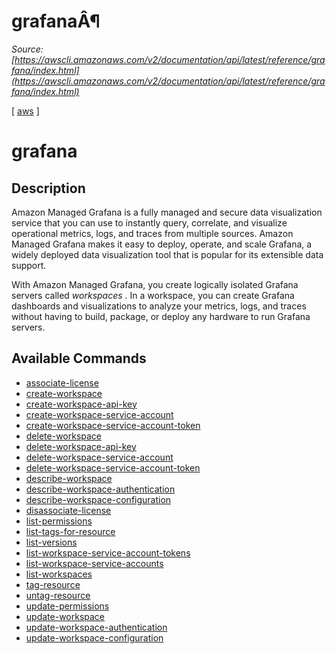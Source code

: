 # grafanaÂ¶

*Source: [https://awscli.amazonaws.com/v2/documentation/api/latest/reference/grafana/index.html](https://awscli.amazonaws.com/v2/documentation/api/latest/reference/grafana/index.html)*

[ [aws](https://awscli.amazonaws.com/v2/documentation/api/latest/reference/index.html#cli-aws) ]

# grafana

## Description

Amazon Managed Grafana is a fully managed and secure data visualization service that you can use to instantly query, correlate, and visualize operational metrics, logs, and traces from multiple sources. Amazon Managed Grafana makes it easy to deploy, operate, and scale Grafana, a widely deployed data visualization tool that is popular for its extensible data support.

With Amazon Managed Grafana, you create logically isolated Grafana servers called *workspaces* . In a workspace, you can create Grafana dashboards and visualizations to analyze your metrics, logs, and traces without having to build, package, or deploy any hardware to run Grafana servers.

## Available Commands

- [associate-license](https://awscli.amazonaws.com/v2/documentation/api/latest/reference/grafana/associate-license.html)
- [create-workspace](https://awscli.amazonaws.com/v2/documentation/api/latest/reference/grafana/create-workspace.html)
- [create-workspace-api-key](https://awscli.amazonaws.com/v2/documentation/api/latest/reference/grafana/create-workspace-api-key.html)
- [create-workspace-service-account](https://awscli.amazonaws.com/v2/documentation/api/latest/reference/grafana/create-workspace-service-account.html)
- [create-workspace-service-account-token](https://awscli.amazonaws.com/v2/documentation/api/latest/reference/grafana/create-workspace-service-account-token.html)
- [delete-workspace](https://awscli.amazonaws.com/v2/documentation/api/latest/reference/grafana/delete-workspace.html)
- [delete-workspace-api-key](https://awscli.amazonaws.com/v2/documentation/api/latest/reference/grafana/delete-workspace-api-key.html)
- [delete-workspace-service-account](https://awscli.amazonaws.com/v2/documentation/api/latest/reference/grafana/delete-workspace-service-account.html)
- [delete-workspace-service-account-token](https://awscli.amazonaws.com/v2/documentation/api/latest/reference/grafana/delete-workspace-service-account-token.html)
- [describe-workspace](https://awscli.amazonaws.com/v2/documentation/api/latest/reference/grafana/describe-workspace.html)
- [describe-workspace-authentication](https://awscli.amazonaws.com/v2/documentation/api/latest/reference/grafana/describe-workspace-authentication.html)
- [describe-workspace-configuration](https://awscli.amazonaws.com/v2/documentation/api/latest/reference/grafana/describe-workspace-configuration.html)
- [disassociate-license](https://awscli.amazonaws.com/v2/documentation/api/latest/reference/grafana/disassociate-license.html)
- [list-permissions](https://awscli.amazonaws.com/v2/documentation/api/latest/reference/grafana/list-permissions.html)
- [list-tags-for-resource](https://awscli.amazonaws.com/v2/documentation/api/latest/reference/grafana/list-tags-for-resource.html)
- [list-versions](https://awscli.amazonaws.com/v2/documentation/api/latest/reference/grafana/list-versions.html)
- [list-workspace-service-account-tokens](https://awscli.amazonaws.com/v2/documentation/api/latest/reference/grafana/list-workspace-service-account-tokens.html)
- [list-workspace-service-accounts](https://awscli.amazonaws.com/v2/documentation/api/latest/reference/grafana/list-workspace-service-accounts.html)
- [list-workspaces](https://awscli.amazonaws.com/v2/documentation/api/latest/reference/grafana/list-workspaces.html)
- [tag-resource](https://awscli.amazonaws.com/v2/documentation/api/latest/reference/grafana/tag-resource.html)
- [untag-resource](https://awscli.amazonaws.com/v2/documentation/api/latest/reference/grafana/untag-resource.html)
- [update-permissions](https://awscli.amazonaws.com/v2/documentation/api/latest/reference/grafana/update-permissions.html)
- [update-workspace](https://awscli.amazonaws.com/v2/documentation/api/latest/reference/grafana/update-workspace.html)
- [update-workspace-authentication](https://awscli.amazonaws.com/v2/documentation/api/latest/reference/grafana/update-workspace-authentication.html)
- [update-workspace-configuration](https://awscli.amazonaws.com/v2/documentation/api/latest/reference/grafana/update-workspace-configuration.html)